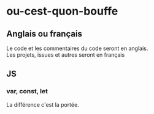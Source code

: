 # ou-cest-quon-bouffe


## Anglais ou français

Le code et les commentaires du code seront en anglais.  
Les projets, issues et autres seront en français


## JS 

### var, const, let
La différence c'est la portée.